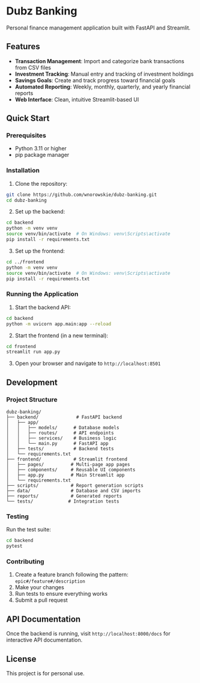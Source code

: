 # Dubz Banking

Personal finance management application built with FastAPI and Streamlit.

## Features

- **Transaction Management**: Import and categorize bank transactions from CSV files
- **Investment Tracking**: Manual entry and tracking of investment holdings
- **Savings Goals**: Create and track progress toward financial goals
- **Automated Reporting**: Weekly, monthly, quarterly, and yearly financial reports
- **Web Interface**: Clean, intuitive Streamlit-based UI

## Quick Start

### Prerequisites

- Python 3.11 or higher
- pip package manager

### Installation

1. Clone the repository:
```bash
git clone https://github.com/wnorowskie/dubz-banking.git
cd dubz-banking
```

2. Set up the backend:
```bash
cd backend
python -m venv venv
source venv/bin/activate  # On Windows: venv\Scripts\activate
pip install -r requirements.txt
```

3. Set up the frontend:
```bash
cd ../frontend
python -m venv venv
source venv/bin/activate  # On Windows: venv\Scripts\activate
pip install -r requirements.txt
```

### Running the Application

1. Start the backend API:
```bash
cd backend
python -m uvicorn app.main:app --reload
```

2. Start the frontend (in a new terminal):
```bash
cd frontend
streamlit run app.py
```

3. Open your browser and navigate to `http://localhost:8501`

## Development

### Project Structure

```
dubz-banking/
├── backend/              # FastAPI backend
│   ├── app/
│   │   ├── models/      # Database models
│   │   ├── routes/      # API endpoints
│   │   ├── services/    # Business logic
│   │   └── main.py      # FastAPI app
│   ├── tests/           # Backend tests
│   └── requirements.txt
├── frontend/            # Streamlit frontend
│   ├── pages/          # Multi-page app pages
│   ├── components/     # Reusable UI components
│   ├── app.py          # Main Streamlit app
│   └── requirements.txt
├── scripts/            # Report generation scripts
├── data/               # Database and CSV imports
├── reports/            # Generated reports
└── tests/             # Integration tests
```

### Testing

Run the test suite:
```bash
cd backend
pytest
```

### Contributing

1. Create a feature branch following the pattern: `epic#/feature#/description`
2. Make your changes
3. Run tests to ensure everything works
4. Submit a pull request

## API Documentation

Once the backend is running, visit `http://localhost:8000/docs` for interactive API documentation.

## License

This project is for personal use.